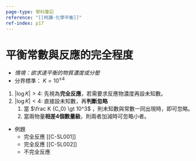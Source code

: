 ```yaml
---
page-type: 學科筆記
reference: "[[柯講-化學平衡]]"
ref-index: p17
---
```

# 平衡常數與反應的完全程度
- *情境：欲求達平衡的物質濃度或分壓*
- 分界標準： $K = 10^{\pm 4}$
1. $|\log K| \gt 4$: 先視為**完全反應**，若需要求反應物濃度再設未知數。
2. $|\log K| \lt 4$: 直接設未知數，再**判斷忽略**
	1. 當 $\frac K {C_0} \gt 10^3$ ，則未知數與常數一同出現時，即可忽略。
	2. 當兩物量**相差4個數量級**，則兩者加減時可忽略小者。
- 例題
	- 完全反應 [[C-SL001]]
	- 完全反應 [[C-SL002]]
	- 不完全反應